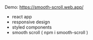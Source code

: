 Demo: https://smooth-scroll.web.app/

- react app
- responsive design
- styled components
- smooth scroll ( npm i smooth-scroll )
